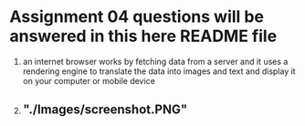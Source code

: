 # Assignment 04 questions will be answered in this here README file
1. an internet browser works by fetching data from a server and it uses a rendering engine to translate the data into images and text and display it on your computer or mobile device
2. ## "./Images/screenshot.PNG"